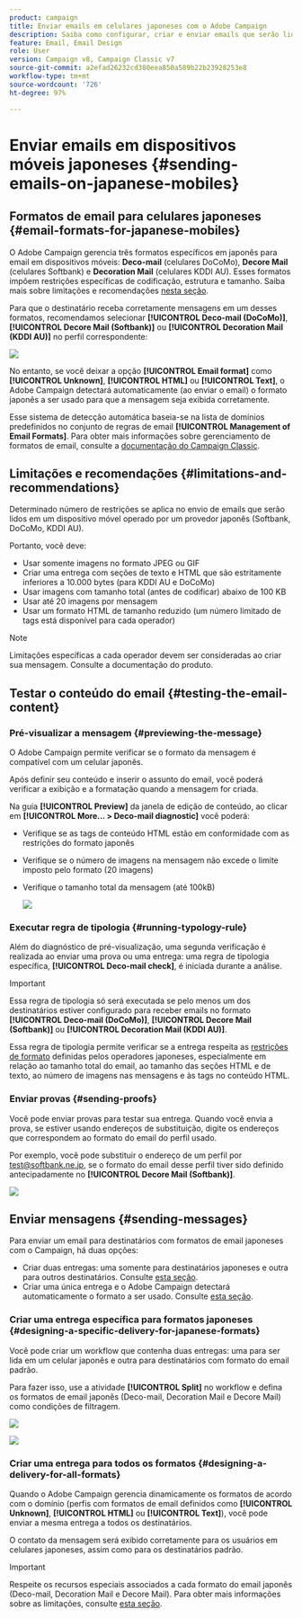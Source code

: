 ```yaml
---
product: campaign
title: Enviar emails em celulares japoneses com o Adobe Campaign
description: Saiba como configurar, criar e enviar emails que serão lidos em um dispositivo móvel japonês
feature: Email, Email Design
role: User
version: Campaign v8, Campaign Classic v7
source-git-commit: a2efad26232cd380eea850a589b22b23928253e8
workflow-type: tm+mt
source-wordcount: '726'
ht-degree: 97%

---
```


# Enviar emails em dispositivos móveis japoneses {#sending-emails-on-japanese-mobiles}

## Formatos de email para celulares japoneses {#email-formats-for-japanese-mobiles}

O Adobe Campaign gerencia três formatos específicos em japonês para email em dispositivos móveis: **Deco-mail** (celulares DoCoMo), **Decore Mail** (celulares Softbank) e **Decoration Mail** (celulares KDDI AU). Esses formatos impõem restrições específicas de codificação, estrutura e tamanho. Saiba mais sobre limitações e recomendações [nesta seção](#limitations-and-recommendations).

Para que o destinatário receba corretamente mensagens em um desses formatos, recomendamos selecionar **[!UICONTROL Deco-mail (DoCoMo)]**, **[!UICONTROL Decore Mail (Softbank)]** ou **[!UICONTROL Decoration Mail (KDDI AU)]** no perfil correspondente:

![](assets/deco-mail_03.png)

No entanto, se você deixar a opção **[!UICONTROL Email format]** como **[!UICONTROL Unknown]**, **[!UICONTROL HTML]** ou **[!UICONTROL Text]**, o Adobe Campaign detectará automaticamente (ao enviar o email) o formato japonês a ser usado para que a mensagem seja exibida corretamente.

Esse sistema de detecção automática baseia-se na lista de domínios predefinidos no conjunto de regras de email **[!UICONTROL Management of Email Formats]**. Para obter mais informações sobre gerenciamento de formatos de email, consulte a [documentação do Campaign Classic](https://experienceleague.adobe.com/docs/campaign-classic/using/installing-campaign-classic/additional-configurations/email-deliverability.html#managing-email-formats).

## Limitações e recomendações {#limitations-and-recommendations}

Determinado número de restrições se aplica no envio de emails que serão lidos em um dispositivo móvel operado por um provedor japonês (Softbank, DoCoMo, KDDI AU).

Portanto, você deve:

* Usar somente imagens no formato JPEG ou GIF
* Criar uma entrega com seções de texto e HTML que são estritamente inferiores a 10.000 bytes (para KDDI AU e DoCoMo)
* Usar imagens com tamanho total (antes de codificar) abaixo de 100 KB
* Usar até 20 imagens por mensagem
* Usar um formato HTML de tamanho reduzido (um número limitado de tags está disponível para cada operador)

>[!NOTE]
>
>Limitações específicas a cada operador devem ser consideradas ao criar sua mensagem. Consulte a documentação do produto.


## Testar o conteúdo do email {#testing-the-email-content}

### Pré-visualizar a mensagem {#previewing-the-message}

O Adobe Campaign permite verificar se o formato da mensagem é compatível com um celular japonês.

Após definir seu conteúdo e inserir o assunto do email, você poderá verificar a exibição e a formatação quando a mensagem for criada.

Na guia **[!UICONTROL Preview]** da janela de edição de conteúdo, ao clicar em **[!UICONTROL More... > Deco-mail diagnostic]** você poderá:

* Verifique se as tags de conteúdo HTML estão em conformidade com as restrições do formato japonês
* Verifique se o número de imagens na mensagem não excede o limite imposto pelo formato (20 imagens)
* Verifique o tamanho total da mensagem (até 100kB)

  ![](assets/deco-mail_06.png)

### Executar regra de tipologia {#running-typology-rule}

Além do diagnóstico de pré-visualização, uma segunda verificação é realizada ao enviar uma prova ou uma entrega: uma regra de tipologia específica, **[!UICONTROL Deco-mail check]**, é iniciada durante a análise.

>[!IMPORTANT]
>
>Essa regra de tipologia só será executada se pelo menos um dos destinatários estiver configurado para receber emails no formato **[!UICONTROL Deco-mail (DoCoMo)]**, **[!UICONTROL Decore Mail (Softbank)]** ou **[!UICONTROL Decoration Mail (KDDI AU)]**.

Essa regra de tipologia permite verificar se a entrega respeita as [restrições de formato](#limitations-and-recommendations) definidas pelos operadores japoneses, especialmente em relação ao tamanho total do email, ao tamanho das seções HTML e de texto, ao número de imagens nas mensagens e às tags no conteúdo HTML.

### Enviar provas {#sending-proofs}

Você pode enviar provas para testar sua entrega. Quando você envia a prova, se estiver usando endereços de substituição, digite os endereços que correspondem ao formato do email do perfil usado.

Por exemplo, você pode substituir o endereço de um perfil por test@softbank.ne.jp, se o formato do email desse perfil tiver sido definido antecipadamente no **[!UICONTROL Decore Mail (Softbank)]**.

![](assets/deco-mail_05.png)

## Enviar mensagens {#sending-messages}

Para enviar um email para destinatários com formatos de email japoneses com o Campaign, há duas opções:

* Criar duas entregas: uma somente para destinatários japoneses e outra para outros destinatários. Consulte [esta seção](#designing-a-specific-delivery-for-japanese-formats).
* Criar uma única entrega e o Adobe Campaign detectará automaticamente o formato a ser usado. Consulte [esta seção](#designing-a-delivery-for-all-formats).

### Criar uma entrega específica para formatos japoneses {#designing-a-specific-delivery-for-japanese-formats}

Você pode criar um workflow que contenha duas entregas: uma para ser lida em um celular japonês e outra para destinatários com formato do email padrão.

Para fazer isso, use a atividade **[!UICONTROL Split]** no workflow e defina os formatos de email japonês (Deco-mail, Decoration Mail e Decore Mail) como condições de filtragem.

![](assets/deco-mail_08.png)

![](assets/deco-mail_07.png)

### Criar uma entrega para todos os formatos {#designing-a-delivery-for-all-formats}

Quando o Adobe Campaign gerencia dinamicamente os formatos de acordo com o domínio (perfis com formatos de email definidos como **[!UICONTROL Unknown]**, **[!UICONTROL HTML]** ou **[!UICONTROL Text]**), você pode enviar a mesma entrega a todos os destinatários.

O contato da mensagem será exibido corretamente para os usuários em celulares japoneses, assim como para os destinatários padrão.

>[!IMPORTANT]
>
>Respeite os recursos especiais associados a cada formato do email japonês (Deco-mail, Decoration Mail e Decore Mail). Para obter mais informações sobre as limitações, consulte [esta seção](#limitations-and-recommendations).
